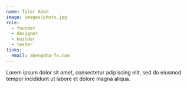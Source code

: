 ```yaml
---
name: Tyler Aben
image: images/photo.jpg
role: 
  - founder
  - designer
  - builder
  - tester
links:
  email: aben@dna-fx.com
---
```


Lorem ipsum dolor sit amet, consectetur adipiscing elit, sed do eiusmod tempor incididunt ut labore et dolore magna aliqua.
